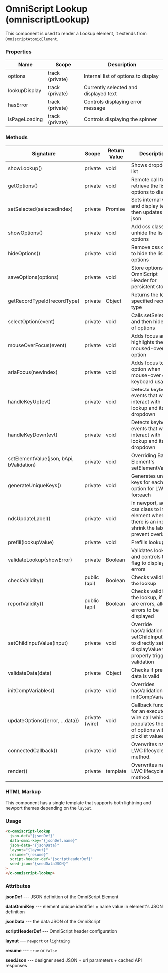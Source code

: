 # OmniScript Lookup (omniscriptLookup)

This component is used to render a Lookup element, it extends from `OmniscriptAtomicElement`.

### Properties

| Name          | Scope           | Description                           |
| ------------- | --------------- | ------------------------------------- |
| options       | track (private) | Internal list of options to display   |
| lookupDisplay | track (private) | Currently selected and displayed text |
| hasError      | track (private) | Controls displaying error message     |
| isPageLoading | track (private) | Controls displaying the spinner       |

### Methods

| Signature                                | Scope          | Return Value | Description                                                                                                 |
| ---------------------------------------- | -------------- | ------------ | ----------------------------------------------------------------------------------------------------------- |
| showLookup()                             | private        | void         | Shows dropdown list                                                                                         |
| getOptions()                             | private        | void         | Remote call to retrieve the list of options to display                                                      |
| setSelected(selectedIndex)               | private        | Promise      | Sets internal value and display text, then updates data json                                                |
| showOptions()                            | private        | void         | Add css class to unhide the list of options                                                                 |
| hideOptions()                            | private        | void         | Remove css class to hide the list of options                                                                |
| saveOptions(options)                     | private        | void         | Store options in OmniScript Header for persistent storage                                                   |
| getRecordTypeId(recordType)              | private        | Object       | Returns the Id of a specified record type                                                                   |
| selectOption(event)                      | private        | void         | Calls setSelected and then hides list of options                                                            |
| mouseOverFocus(event)                    | private        | void         | Adds focus and highlights the moused-over option                                                            |
| ariaFocus(newIndex)                      | private        | void         | Adds focus to new option when mouse-over or keyboard usage                                                  |
| handleKeyUp(evt)                         | private        | void         | Detects keyboard events that will interact with lookup and its dropdown                                     |
| handleKeyDown(evt)                       | private        | void         | Detects keyboard events that will interact with lookup and its dropdown                                     |
| setElementValue(json, bApi, bValidation) | private        | void         | Overriding Base Element's setElementValue                                                                   |
| generateUniqueKeys()                     | private        | void         | Generates unique keys for each option for LWC for:each                                                      |
| ndsUpdateLabel()                         | private        | void         | In newport, adds a css class to input element when there is an input to shrink the label to prevent overlap |
| prefill(lookupValue)                     | private        | void         | Prefills lookup                                                                                             |
| validateLookup(showError)                | private        | Boolean      | Validates lookup and controls the flag to display errors                                                    |
| checkValidity()                          | public (api)   | Boolean      | Checks validity of the lookup                                                                               |
| reportValidity()                         | public (api)   | Boolean      | Checks validity of the lookup, if there are errors, allow errors to be displayed                            |
| setChildInputValue(input)                | private        | void         | Override hasValidation's setChildInputValue to directly set displayValue to properly trigger validation     |
| validateData(data)                       | private        | Object       | Checks if prefill data is valid                                                                             |
| initCompVariables()                      | private        | void         | Overrides hasValidation's initCompVariables                                                                 |
| updateOptions({error, ...data})          | private (wire) | void         | Callback function for an executed wire call which populates the list of options with picklist values.       |
| connectedCallback()                      | private        | void         | Overwrites native LWC lifecycle method.                                                                     |
| render()                                 | private        | template     | Overwrites native LWC lifecycle method.                                                                     |

### HTML Markup

This component has a single template that supports both lightning and newport themes depending on the `layout`.

### Usage

```html
<c-omniscript-lookup
  json-def="{jsonDef}"
  data-omni-key="{jsonDef.name}"
  json-data="{jsonData}"
  layout="{layout}"
  resume="{resume}"
  script-header-def="{scriptHeaderDef}"
  seed-json="{seedDataJSON}"
>
</c-omniscript-lookup>
```

### Attributes

**jsonDef** --- JSON definition of the OmniScript Element

**dataOmniKey** --- element unique identifier = name value in element's JSON definition

**jsonData** --- the data JSON of the OmniScript

**scriptHeaderDef** --- OmniScript header configuration

**layout** --- `newport` or `lightning`

**resume** --- `true` or `false`

**seedJson** --- designer seed JSON + url parameters + cached API responses
